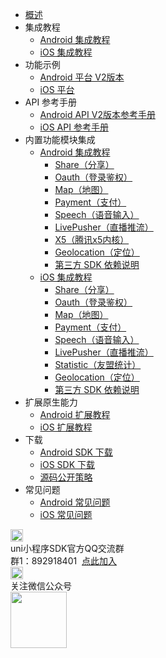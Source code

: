 * [概述](README.md)
* 集成教程
  * [Android 集成教程](UniMPDocs/UseSdk/android.md)
  * [iOS 集成教程](UniMPDocs/UseSdk/ios.md)
* 功能示例
  * [Android 平台 V2版本](UniMPDocs/Sample/android-v2.md)
  * [iOS 平台](UniMPDocs/Sample/ios.md)
* API 参考手册
  * [Android API V2版本参考手册](UniMPDocs/API/android-v2.md)
  * [iOS API 参考手册](UniMPDocs/API/ios.md)
* 内置功能模块集成
  * [Android 集成教程](UniMPDocs/UseModule/android/android.md)
    * [Share（分享）](UniMPDocs/UseModule/android/share.md)
    * [Oauth（登录鉴权）](UniMPDocs/UseModule/android/oauth.md)
    * [Map（地图）](UniMPDocs/UseModule/android/map.md)
    * [Payment（支付）](UniMPDocs/UseModule/android/payment.md)
    * [Speech（语音输入）](UniMPDocs/UseModule/android/speech.md)
    * [LivePusher（直播推流）](UniMPDocs/UseModule/android/livepusher.md)
    * [X5（腾讯x5内核）](UniMPDocs/UseModule/android/x5.md)
    * [Geolocation（定位）](UniMPDocs/UseModule/android/geolocation.md)
	* [第三方 SDK 依赖说明](../AppDocs/usemodule/androidModuleConfig/android_Library.md)
  * [iOS 集成教程](UniMPDocs/UseModule/ios/ios.md)
    * [Share（分享）](UniMPDocs/UseModule/ios/share.md)
    * [Oauth（登录鉴权）](UniMPDocs/UseModule/ios/oauth.md)
    * [Map（地图）](UniMPDocs/UseModule/ios/map.md)
    * [Payment（支付）](UniMPDocs/UseModule/ios/payment.md)
    * [Speech（语音输入）](UniMPDocs/UseModule/ios/speech.md)
    * [LivePusher（直播推流）](UniMPDocs/UseModule/ios/livepusher.md)
    * [Statistic（友盟统计）](UniMPDocs/UseModule/ios/umstatistic.md)
    * [Geolocation（定位）](UniMPDocs/UseModule/ios/geolocation.md)
    * [第三方 SDK 依赖说明](../AppDocs/usemodule/iOSModuleConfig/dependentLibrary.md)
* 扩展原生能力
  * [Android 扩展教程](UniMPDocs/Extension/android.md)
  * [iOS 扩展教程](UniMPDocs/Extension/ios.md)
* 下载
  * [Android SDK 下载](UniMPDocs/SDKDownload/android.md)
  * [iOS SDK 下载](UniMPDocs/SDKDownload/ios.md)
  * [源码公开策略](UniMPDocs/SDKDownload/opensource.md)
* 常见问题
  * [Android 常见问题](UniMPDocs/FAQ/android.md)
  * [iOS 常见问题](UniMPDocs/FAQ/ios.md)
<div class="contact-box">
  <div class="contact-item">
    <img src="https://vkceyugu.cdn.bspapp.com/VKCEYUGU-uni-app-doc/759713d0-4f2d-11eb-a16f-5b3e54966275.png" width="20" height="20"/>
    <div class="contact-smg">
       <div>uni小程序SDK官方QQ交流群</div>
    <div>群1：892918401 &nbsp;<a target="_blank" href="//shang.qq.com/wpa/qunwpa?idkey=4b0a7a0f7c73efb5cebb38bb8bf7df262b68a31e0205709467eed8cca8da58d1">点此加入</a></div>
    </div>
  </div>
  <div class="contact-item">
    <img src="https://vkceyugu.cdn.bspapp.com/VKCEYUGU-uni-app-doc/77df7d30-4f2d-11eb-bd01-97bc1429a9ff.png" width="20" height="20"/>
    <div class="contact-smg">
      <div>关注微信公众号</div>
      <img src="https://vkceyugu.cdn.bspapp.com/VKCEYUGU-uni-app-doc/78a8e7b0-4f2d-11eb-8ff1-d5dcf8779628.jpg" width="90" height="90"/>
    </div>
  </div>
</div>
